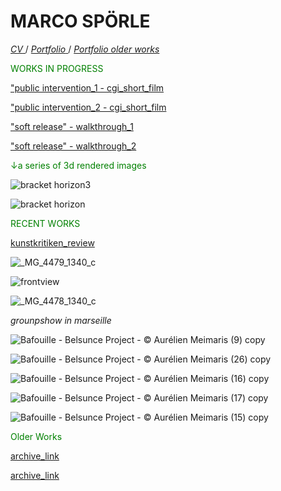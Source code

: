 # MARCO SPÖRLE

<a href="https://raw.githubusercontent.com/mspoerle/mspoerle.github.io/main/cv_marco.pdf" target="_blank" class="button"> *CV* </a>  /
<a href="https://raw.githubusercontent.com/mspoerle/mspoerle.github.io/main/portfolio_final12.pdf" target="_blank" class="button"> *Portfolio* </a>  /
<a href="https://raw.githubusercontent.com/mspoerle/mspoerle.github.io/main/portfolio3.1.pdf" target="_blank" class="button"> *Portfolio older works* </a> 


<text style="color: green">WORKS IN PROGRESS</text>



<a href="https://vimeo.com/919109477">"public intervention_1 - cgi_short_film</a>


<a href="https://vimeo.com/919110839">"public intervention_2 - cgi_short_film</a>


<a href="https://vimeo.com/1022861386">"soft release" - walkthrough_1</a>

<a href="https://vimeo.com/1030272792">"soft release" - walkthrough_2</a>



<text style="color: green">↓a series of 3d rendered images</text>

![bracket horizon3](https://github.com/user-attachments/assets/33a08a3b-057a-4a4e-a105-3593fa49c7c7)

![bracket horizon](https://github.com/user-attachments/assets/7b073d27-0244-4017-835d-0d3f7070745b)

<text style="color: green">RECENT WORKS</text>

<a href="https://kunstkritikk.dk/gentrificeringsmaskinen/">kunstkritiken_review</a>


![_MG_4479_1340_c](https://github.com/user-attachments/assets/e4e05f3b-b287-435c-8369-5c2c53b7c093)

![frontview](https://github.com/user-attachments/assets/4e4c44ce-fbf6-4f86-ab32-ecb61a6fda65)

![_MG_4478_1340_c](https://github.com/user-attachments/assets/3edee609-279e-4419-942a-3770db1f3136)

_grounpshow in marseille_

![Bafouille - Belsunce Project - © Aurélien Meimaris (9) copy](https://github.com/user-attachments/assets/0d1a5e6b-4d73-4aeb-bc1d-af1081698266)

![Bafouille - Belsunce Project - © Aurélien Meimaris (26) copy](https://github.com/user-attachments/assets/a2d1025e-915a-4f96-a5a7-f7966a7e8f73)

![Bafouille - Belsunce Project - © Aurélien Meimaris (16) copy](https://github.com/user-attachments/assets/73998bfe-47f4-4572-9ef5-0ad311ce2c4f)

![Bafouille - Belsunce Project - © Aurélien Meimaris (17) copy](https://github.com/user-attachments/assets/419f2442-4ff0-4bb8-8682-d55b5e20616c)

![Bafouille - Belsunce Project - © Aurélien Meimaris (15) copy](https://github.com/user-attachments/assets/52c26d71-6e56-48d0-98d0-b71e1a058d82)



<text style="color: green">Older Works</text>

<a href="https://www.contemporaryartlibrary.org/artist/marco-sporle-34329">archive_link</a>

<a href="https://daily-lazy.com/2016/03/felix-riemann-marco-sporle-tobias-willmann-at-garret-grimoire-vienna.html">archive_link</a>
